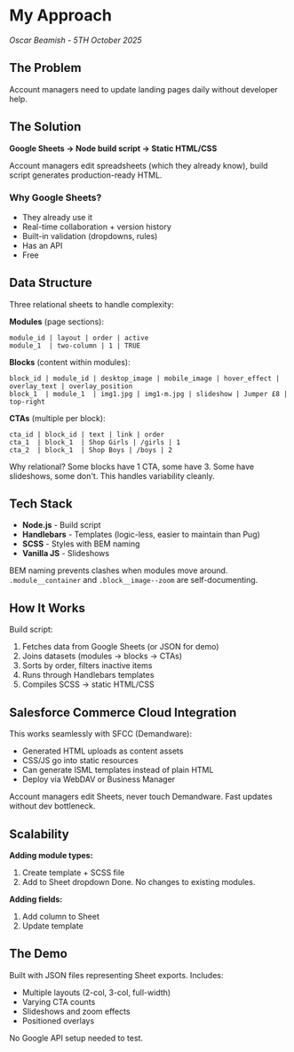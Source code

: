 # My Approach

*Oscar Beamish - 5TH October 2025*

## The Problem

Account managers need to update landing pages daily without developer help.

## The Solution

**Google Sheets → Node build script → Static HTML/CSS**

Account managers edit spreadsheets (which they already know), build script generates production-ready HTML.

### Why Google Sheets?

- They already use it
- Real-time collaboration + version history
- Built-in validation (dropdowns, rules)
- Has an API
- Free

## Data Structure

Three relational sheets to handle complexity:

**Modules** (page sections):
```
module_id | layout | order | active
module_1  | two-column | 1 | TRUE
```

**Blocks** (content within modules):
```
block_id | module_id | desktop_image | mobile_image | hover_effect | overlay_text | overlay_position
block_1  | module_1  | img1.jpg | img1-m.jpg | slideshow | Jumper £8 | top-right
```

**CTAs** (multiple per block):
```
cta_id | block_id | text | link | order
cta_1  | block_1  | Shop Girls | /girls | 1
cta_2  | block_1  | Shop Boys | /boys | 2
```

Why relational? Some blocks have 1 CTA, some have 3. Some have slideshows, some don't. This handles variability cleanly.

## Tech Stack

- **Node.js** - Build script
- **Handlebars** - Templates (logic-less, easier to maintain than Pug)
- **SCSS** - Styles with BEM naming
- **Vanilla JS** - Slideshows

BEM naming prevents clashes when modules move around. `.module__container` and `.block__image--zoom` are self-documenting.

## How It Works

Build script:
1. Fetches data from Google Sheets (or JSON for demo)
2. Joins datasets (modules → blocks → CTAs)
3. Sorts by order, filters inactive items
4. Runs through Handlebars templates
5. Compiles SCSS → static HTML/CSS


## Salesforce Commerce Cloud Integration

This works seamlessly with SFCC (Demandware):

- Generated HTML uploads as content assets
- CSS/JS go into static resources
- Can generate ISML templates instead of plain HTML
- Deploy via WebDAV or Business Manager

Account managers edit Sheets, never touch Demandware. Fast updates without dev bottleneck.

## Scalability

**Adding module types:**
1. Create template + SCSS file
2. Add to Sheet dropdown
Done. No changes to existing modules.

**Adding fields:**
1. Add column to Sheet
2. Update template

## The Demo

Built with JSON files representing Sheet exports. Includes:
- Multiple layouts (2-col, 3-col, full-width)
- Varying CTA counts
- Slideshows and zoom effects
- Positioned overlays

No Google API setup needed to test.